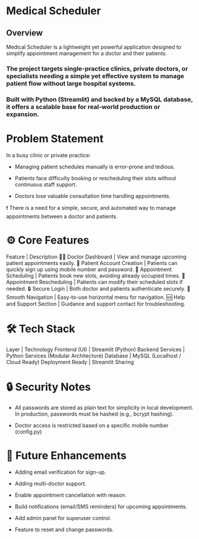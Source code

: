 # Medical Scheduler

## Overview
Medical Scheduler is a lightweight yet powerful application designed to simplify appointment management for a doctor and their patients.
### The project targets single-practice clinics, private doctors, or specialists needing a simple yet effective system to manage patient flow without large hospital systems.
### Built with Python (Streamlit) and backed by a MySQL database, it offers a scalable base for real-world production or expansion.

# Problem Statement
In a busy clinic or private practice:

* Managing patient schedules manually is error-prone and tedious.

* Patients face difficulty booking or rescheduling their slots without continuous staff support.

* Doctors lose valuable consultation time handling appointments.

❗ There is a need for a simple, secure, and automated way to manage appointments between a doctor and patients.

# ⚙️ Core Features
Feature | Description
👨‍⚕️ Doctor Dashboard | View and manage upcoming patient appointments easily.
👤 Patient Account Creation | Patients can quickly sign up using mobile number and password.
📅 Appointment Scheduling | Patients book new slots, avoiding already occupied times.
🔄 Appointment Rescheduling | Patients can modify their scheduled slots if needed.
🔒 Secure Login | Both doctor and patients authenticate securely.
🧭 Smooth Navigation | Easy-to-use horizontal menu for navigation.
🆘 Help and Support Section | Guidance and support contact for troubleshooting.

# 🛠️ Tech Stack
Layer | Technology
Frontend (UI) | Streamlit (Python)
Backend Services | Python Services (Modular Architecture)
Database | MySQL (Localhost / Cloud Ready)
Deployment Ready | Streamlit Sharing 

# 🔒 Security Notes
* All passwords are stored as plain text for simplicity in local development. In production, passwords must be hashed (e.g., bcrypt hashing).

* Doctor access is restricted based on a specific mobile number (config.py)

# 🌟 Future Enhancements 
* Adding email verification for sign-up.

* Adding multi-doctor support.

* Enable appointment cancellation with reason.

* Build notifications (email/SMS reminders) for upcoming appointments.

* Add admin panel for superuser control.

* Feature to reset and change passwords.